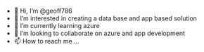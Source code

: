 - 👋 Hi, I’m @geoff786
- 👀 I’m interested in creating a data base and app based solution 
- 🌱 I’m currently learning azure 
- 💞️ I’m looking to collaborate on azure and app development 
- 📫 How to reach me ...

<!---
geoff786/geoff786 is a ✨ special ✨ repository because its `README.md` (this file) appears on your GitHub profile.
You can click the Preview link to take a look at your changes.
--->

